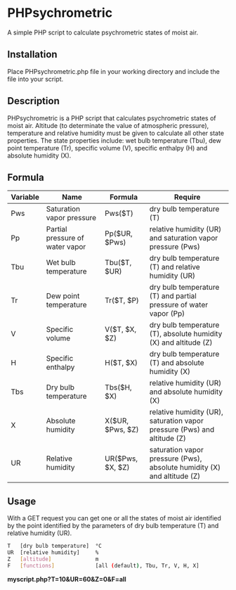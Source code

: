# PHPsychrometric
A simple PHP script to calculate psychrometric states of moist air.

## Installation
Place PHPsychrometric.php file in your working directory and include the file into your script.

## Description

PHPsychrometric is a PHP script that calculates psychrometric states of moist air. 
Altitude (to determinate the value of atmospheric pressure), temperature and relative humidity must be given to calculate all other state properties.
The state properties include: wet bulb temperature (Tbu), dew point temperature (Tr), specific volume (V), specific enthalpy (H) and absolute humidity (X).

## Formula

| Variable | Name | Formula | Require |
| -------- | ---- | ------- | ------- |
| Pws | Saturation vapor pressure | Pws($T) | dry bulb temperature (T) |
| Pp  | Partial pressure of water vapor | Pp($UR, $Pws) | relative humidity (UR) and saturation vapor pressure (Pws) |
| Tbu | Wet bulb temperature | Tbu($T, $UR) | dry bulb temperature (T) and relative humidity (UR) |
| Tr  | Dew point temperature | Tr($T, $P) | dry bulb temperature (T) and partial pressure of water vapor (Pp) |
| V | Specific volume | V($T, $X, $Z) | dry bulb temperature (T), absolute humidity (X) and altitude (Z) |
| H | Specific enthalpy | H($T, $X) | dry bulb temperature (T) and absolute humidity (X) |
| Tbs | Dry bulb temperature | Tbs($H, $X) | relative humidity (UR) and absolute humidity (X) |
| X | Absolute humidity | X($UR, $Pws, $Z) | relative humidity (UR), saturation vapor pressure (Pws) and altitude (Z) |
| UR | Relative humidity | UR($Pws, $X, $Z) | saturation vapor pressure (Pws), absolute humidity (X) and altitude (Z) |

## Usage

With a GET request you can get one or all the states of moist air identified by the point identified by the parameters of dry bulb temperature (T) and relative humidity (UR).

```sh Parameters:
T   [dry bulb temperature]  °C
UR  [relative humidity]     %
Z   [altitude]              m
F   [functions]             [all (default), Tbu, Tr, V, H, X]
```

**myscript.php?T=10&UR=60&Z=0&F=all**
